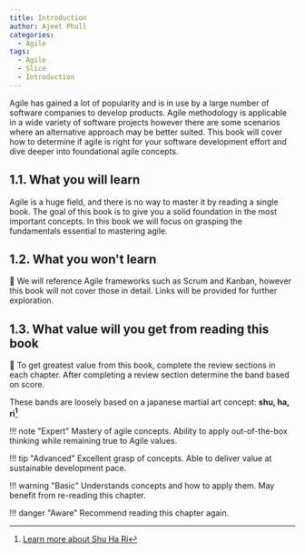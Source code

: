 ```yaml
---
title: Introduction
author: Ajeet Phull
categories:
  - Agile
tags:
  - Agile
  - Slice
  - Introduction
---
```


Agile has gained a lot of popularity and is in use by a large number of software companies to develop products. Agile methodology is applicable in a wide variety of software projects however there are some scenarios where an alternative approach may be better suited. This book will cover how to determine if agile is right for your software development effort and dive deeper into foundational agile concepts.

## 1.1. What you will learn

Agile is a huge field, and there is no way to master it by reading a single book. The goal of this book is to give you a solid foundation in the most important concepts. In this book we will focus on grasping the fundamentals essential to mastering agile.

## 1.2. What you won't learn

:construction:
We will reference Agile frameworks such as Scrum and Kanban, however this book will not cover those in detail. Links will be provided for further exploration.

## 1.3. What value will you get from reading this book

:construction:
To get greatest value from this book, complete the review sections in each chapter. After completing a review section determine the band based on score.

These bands are loosely based on a japanese martial art concept: **shu, ha, ri[^1]**

!!! note "Expert"
    Mastery of agile concepts. Ability to apply out-of-the-box thinking while remaining true to Agile values.

!!! tip "Advanced"
    Excellent grasp of concepts. Able to deliver value at sustainable development pace.

!!! warning "Basic"
    Understands concepts and how to apply them. May benefit from re-reading this chapter.

!!! danger "Aware"
    Recommend reading this chapter again.

[^1]: [Learn more about Shu Ha Ri](https://en.wikipedia.org/wiki/Shuhari)